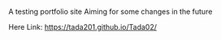 A testing portfolio site
Aiming for some changes in the future


Here Link: https://tada201.github.io/Tada02/
